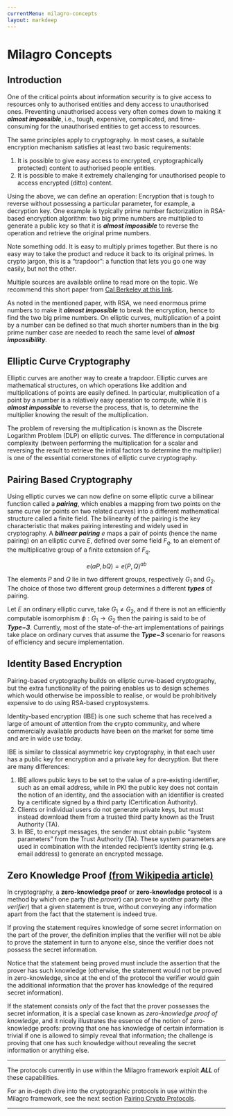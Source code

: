 ```yaml
---
currentMenu: milagro-concepts
layout: markdeep
---
```

<div id="generated-toc" class="generate_from_h2"></div>
<style>h1:before, h2:before { content: none; }</style>

# Milagro Concepts

## Introduction
One of the critical points about information security is to give access to resources only to authorised entities and deny access to unauthorised ones.
Preventing unauthorised access very often comes down to making it ___almost impossible___, i.e., tough, expensive, complicated, and time-consuming for the unauthorised entities to get access to resources.

The same principles apply to cryptography. In most cases, a suitable encryption mechanism satisfies at least two basic requirements:
1. It is possible to give easy access to encrypted, cryptographically protected) content to authorised people entities.
2. It is possible to make it extremely challenging for unauthorised people to access encrypted (ditto) content.

Using the above, we can define an operation: Encryption that is tough to reverse without possessing a particular parameter, for example, a decryption key.
One example is typically prime number factorization in RSA-based encryption algorithm: two big prime numbers are multiplied to generate a public key so that it is ___almost impossible___ to reverse the operation and retrieve the original prime numbers.

Note something odd. It is easy to multiply primes together. But there is no easy way to take the product and reduce it back to its original primes. In crypto jargon, this is a “trapdoor”: a function that lets you go one way easily, but not the other.

Multiple sources are available online to read more on the topic. We recommend this short paper from [Cal Berkeley at this link](https://math.berkeley.edu/~kpmann/encryption.pdf).

As noted in the mentioned paper, with RSA, we need enormous prime numbers to make it ___almost impossible___ to break the encryption, hence to find the two big prime numbers.
On elliptic curves, multiplication of a point by a number can be defined so that much shorter numbers than in the big prime number case are needed to reach the same level of ___almost impossibility___.

## Elliptic Curve Cryptography
Elliptic curves are another way to create a trapdoor. Elliptic curves are mathematical structures, on which operations like addition and multiplications of points are easily defined. In particular, multiplication of a point by a number is a relatively easy operation to compute, while it is ___almost impossible___ to reverse the process, that is, to determine the multiplier knowing the result of the multiplication.

The problem of reversing the multiplication is known as the Discrete Logarithm Problem (DLP) on elliptic curves.
The difference in computational complexity (between performing the multiplication for a scalar and reversing the result to retrieve the initial factors to determine the multiplier) is one of the essential cornerstones of elliptic curve cryptography.

## Pairing Based Cryptography
Using elliptic curves we can now define on some elliptic curve a bilinear function called a ___pairing___, which enables a mapping from two points on the same curve (or points on two related curves) into a different mathematical structure called a finite field. The bilinearity of the pairing is the key characteristic that makes pairing interesting and widely used in cryptography.
<markdeep>
A ___bilinear pairing___ $e$ maps a pair of points (hence the name pairing) on an elliptic curve $E$, defined over some field ${F}_{q}$, to an element of the multiplicative group of a finite extension of ${F}_{q}$.

$$ e(aP, bQ) = e(P, Q)^{ab} $$

The elements $P$ and $Q$ lie in two different groups, respectively $G_{1}$ and $G_{2}$. The choice of those two different group determines a different ___types___ of pairing.

Let $E$ an ordinary elliptic curve, take $G_{1} \neq G_{2}$, and if there is not an efficiently computable isomorphism $\phi:G_{1}\to G_{2}$ then the pairing is said to be of ___Type$-3$___.
Currently, most of the state-of-the-art implementations of pairings take place on ordinary curves that assume the ___Type$-3$___ scenario for reasons of efficiency and secure implementation.
</markdeep>

## Identity Based Encryption
Pairing-based cryptography builds on elliptic curve-based cryptography, but the extra functionality of the pairing enables us to design schemes which would otherwise be impossible to realise, or would be prohibitively expensive to do using RSA-based cryptosystems.

Identity-based encryption (IBE) is one such scheme that has received a large of amount of attention from the crypto community, and where commercially available products have been on the market for some time and are in wide use today.

IBE is similar to classical asymmetric key cryptography, in that each user has a public key for encryption and a private key for decryption. But there are many differences:

1. IBE allows public keys to be set to the value of a pre-existing identifier, such as an email address, while in PKI the public key does not contain the notion of an identity, and the association with an identifier is created by a certificate signed by a third party (Certification Authority).
2. Clients or individual users do not generate private keys, but must instead download them from a trusted third party known as the Trust Authority (TA).
3. In IBE, to encrypt messages, the sender must obtain public “system parameters” from the Trust Authority (TA). These system parameters are used in combination with the intended recipient’s identity string (e.g. email address) to generate an encrypted message.

## Zero Knowledge Proof [(from Wikipedia article)](https://en.wikipedia.org/wiki/Zero-knowledge_proof)

In cryptography, a **zero-knowledge proof** or **zero-knowledge protocol** is a method by which one party (the _prover_) can prove to another party (the _verifier_) that a given statement is true, without conveying any information apart from the fact that the statement is indeed true.

If proving the statement requires knowledge of some secret information on the part of the prover, the definition implies that the verifier will not be able to prove the statement in turn to anyone else, since the verifier does not possess the secret information.

Notice that the statement being proved must include the assertion that the prover has such knowledge (otherwise, the statement would not be proved in zero-knowledge, since at the end of the protocol the verifier would gain the additional information that the prover has knowledge of the required secret information).

If the statement consists _only_ of the fact that the prover possesses the secret information, it is a special case known as _zero-knowledge proof of knowledge_, and it nicely illustrates the essence of the notion of zero-knowledge proofs: proving that one has knowledge of certain information is trivial if one is allowed to simply reveal that information; the challenge is proving that one has such knowledge without revealing the secret information or anything else.
________________________________

The protocols currently in use within the Milagro framework exploit ___ALL___ of these capabilities.

For an in-depth dive into the cryptographic protocols in use within the Milagro framework, see the next section [Pairing Crypto Protocols](pairing-crypto-protocols.html).
________________________________


<br></br>
<br></br>
